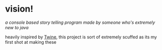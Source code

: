 # vision!
*a console based story telling program made by someone who's extremely new to java*

heavily inspired by [Twine](https://twinery.org/), this project is sort of extremely scuffed as its my first shot at making these
